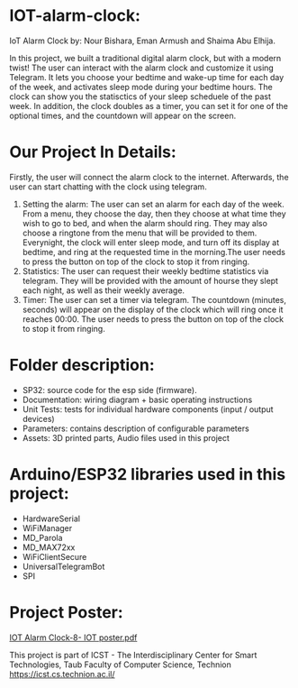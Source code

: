 # IOT-alarm-clock: 
IoT Alarm Clock by: Nour Bishara, Eman Armush and Shaima Abu Elhija.

In this project, we built a traditional digital alarm clock, but with a modern twist!
The user can interact with the alarm clock and customize it using Telegram. 
It lets you choose your bedtime and wake-up time for each day of the week, and activates sleep mode during your bedtime hours. 
The clock can show you the statisctics of your sleep scheduele of the past week. 
In addition, the clock doubles as a timer, you can set it for one of the optional times, and the countdown will appear on the screen.

# Our Project In Details:
Firstly, the user will connect the alarm clock to the internet. Afterwards, the user can start chatting with the clock using telegram. 
 1. Setting the alarm: The user can set an alarm for each day of the week. From a menu, they choose the day, then they choose at what time they wish to go to bed, and when the alarm should ring. They may also choose a ringtone from the menu that will be provided to them. Everynight, the clock will enter sleep mode, and turn off its display at bedtime, and ring at the requested time in the morning.The user needs to press the button on top of the clock to stop it from ringing.
 2. Statistics: The user can request their weekly bedtime statistics via telegram. They will be provided with the amount of hourse they slept each night, as well as their weekly average.
 3. Timer: The user can set a timer via telegram. The countdown (minutes, seconds) will appear on the display of the clock which will ring once it reaches 00:00. The user needs to press the button on top of the clock to stop it from ringing.

# Folder description:
* SP32: source code for the esp side (firmware).
* Documentation: wiring diagram + basic operating instructions
* Unit Tests: tests for individual hardware components (input / output devices)
* Parameters: contains description of configurable parameters
* Assets: 3D printed parts, Audio files used in this project

# Arduino/ESP32 libraries used in this project:
* HardwareSerial
* WiFiManager
* MD_Parola
* MD_MAX72xx
* WiFiClientSecure
* UniversalTelegramBot
* SPI

# Project Poster:
[IOT Alarm Clock-8- IOT poster.pdf](https://github.com/NourBishara/IOT-alarm-clock-night-light/files/11804846/IOT.Alarm.Clock-8-.IOT.poster.pdf)


This project is part of ICST - The Interdisciplinary Center for Smart Technologies, Taub Faculty of Computer Science, Technion https://icst.cs.technion.ac.il/
